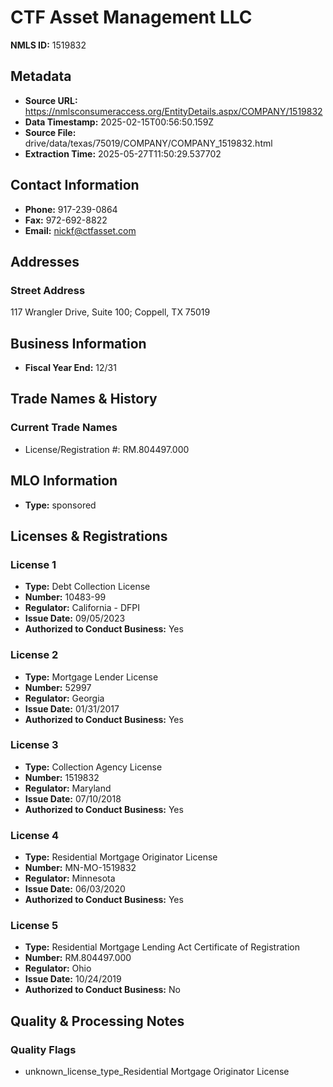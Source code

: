 # CTF Asset Management LLC

**NMLS ID:** 1519832

## Metadata
- **Source URL:** https://nmlsconsumeraccess.org/EntityDetails.aspx/COMPANY/1519832
- **Data Timestamp:** 2025-02-15T00:56:50.159Z
- **Source File:** drive/data/texas/75019/COMPANY/COMPANY_1519832.html
- **Extraction Time:** 2025-05-27T11:50:29.537702

## Contact Information
- **Phone:** 917-239-0864
- **Fax:** 972-692-8822
- **Email:** nickf@ctfasset.com

## Addresses
### Street Address
117 Wrangler Drive, Suite 100; Coppell, TX 75019

## Business Information
- **Fiscal Year End:** 12/31

## Trade Names & History
### Current Trade Names
- License/Registration #: RM.804497.000

## MLO Information
- **Type:** sponsored

## Licenses & Registrations

### License 1
- **Type:** Debt Collection License
- **Number:** 10483-99
- **Regulator:** California - DFPI
- **Issue Date:** 09/05/2023
- **Authorized to Conduct Business:** Yes

### License 2
- **Type:** Mortgage Lender License
- **Number:** 52997
- **Regulator:** Georgia
- **Issue Date:** 01/31/2017
- **Authorized to Conduct Business:** Yes

### License 3
- **Type:** Collection Agency License
- **Number:** 1519832
- **Regulator:** Maryland
- **Issue Date:** 07/10/2018
- **Authorized to Conduct Business:** Yes

### License 4
- **Type:** Residential Mortgage Originator License
- **Number:** MN-MO-1519832
- **Regulator:** Minnesota
- **Issue Date:** 06/03/2020
- **Authorized to Conduct Business:** Yes

### License 5
- **Type:** Residential Mortgage Lending Act Certificate of Registration
- **Number:** RM.804497.000
- **Regulator:** Ohio
- **Issue Date:** 10/24/2019
- **Authorized to Conduct Business:** No

## Quality & Processing Notes
### Quality Flags
- unknown_license_type_Residential Mortgage Originator License
